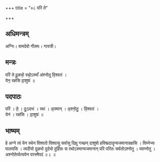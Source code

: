 +++
title = "०८ परि ते"

+++
## अधिमन्त्रम्
अग्निः। वामदेवो गौतमः। गायत्री।

## मन्त्रः
परि॑ ते दू॒ळभो॒ रथो॒ऽस्माँ अ॑श्नोतु वि॒श्वतः॑ ।  
येन॒ रक्ष॑सि दा॒शुषः॑ ॥

## पदपाठः
परि॑ । ते॒ । दुः॒ऽदभः॑ । रथः॑ । अ॒स्मान् । अ॒श्नो॒तु॒ । वि॒श्वतः॑ ।  
येन॑ । रक्ष॑सि । दा॒शुषः॑ ॥

## भाष्यम्
हे अग्ने त्वं येन रथेन विश्वतो विश्वासु सर्वासु दिक्षु गच्छन् दाशुषो हविष्प्रदातॄन्यजमानान्रक्षसि । विघ्नेभ्यः पालयसि । त्वदीयो दूळभो दुर्दभो दुर्हिंसः स रथोऽस्मान्यजमानान् परि परितः सर्वतोऽश्नोतु । व्याप्नोतु । अश्नोतेर्व्यत्ययेन परस्मैपदं ॥ ८ ॥
